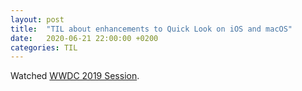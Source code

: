 ```yaml
---
layout: post
title:  "TIL about enhancements to Quick Look on iOS and macOS"
date:   2020-06-21 22:00:00 +0200
categories: TIL
---
```

Watched [WWDC 2019 Session](https://developer.apple.com/videos/play/wwdc2019/719).
